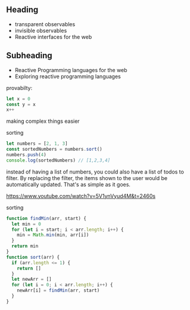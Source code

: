 ## Heading

- transparent observables
- invisible observables
- Reactive interfaces for the web

## Subheading

- Reactive Programming languages for the web
- Exploring reactive programming languages

provabilty:

```js
let x = 0
const y = x
x++
```

making complex things easier

sorting

```js
let numbers = [2, 1, 3]
const sortedNumbers = numbers.sort()
numbers.push(4)
console.log(sortedNumbers) // [1,2,3,4]
```

instead of having a list of numbers, you could also have a list of todos to filter. By replacing the filter, the items shown to the user would be automatically updated. That's as simple as it goes.

https://www.youtube.com/watch?v=5V1ynVyud4M&t=2460s

sorting

```js
function findMin(arr, start) {
  let min = 0
  for (let i = start; i < arr.length; i++) {
    min = Math.min(min, arr[i])
  }
  return min
}
function sort(arr) {
  if (arr.length <= 1) {
    return []
  }
  let newArr = []
  for (let i = 0; i < arr.length; i++) {
    newArr[i] = findMin(arr, start)
  }
}
```
